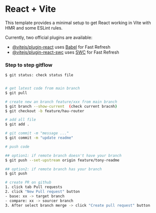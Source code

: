 # React + Vite

This template provides a minimal setup to get React working in Vite with HMR and some ESLint rules.

Currently, two official plugins are available:

- [@vitejs/plugin-react](https://github.com/vitejs/vite-plugin-react/blob/main/packages/plugin-react/README.md) uses [Babel](https://babeljs.io/) for Fast Refresh
- [@vitejs/plugin-react-swc](https://github.com/vitejs/vite-plugin-react-swc) uses [SWC](https://swc.rs/) for Fast Refresh


### Step to step gitflow
```bash
$ git status: check status file


# get latest code from main branch
$ git pull

# create new an branch feature/xxx from main branch
$ git branch --show-current  (check current bracnh)
$ git checkout -b feature/hau-router

# add all file
$ git add .

# git commit -m "message ..."
$ git commit -m "update readme"

# push code

## option1: if remote branch doesn't have your branch
$ git push --set-upstream origin feature/tony-readme

## option2: if remote branch has your branch
$ git push

# create PR on github
1. click tab Pull requests
2. click "New Pull request" button
- base: xx -> target branch
- compare: xx -> sourcer branch
3. After select branch merge -> click "Create pull request" button
```
